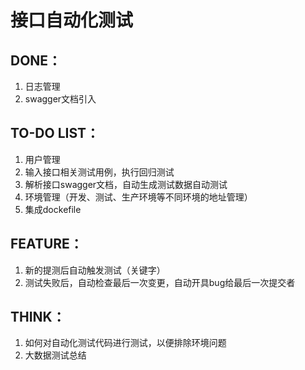 # 接口自动化测试

## DONE：

1. 日志管理
2. swagger文档引入

## TO-DO LIST：

1. 用户管理
2. 输入接口相关测试用例，执行回归测试
3. 解析接口swagger文档，自动生成测试数据自动测试
4. 环境管理（开发、测试、生产环境等不同环境的地址管理）
5. 集成dockefile

## FEATURE：

1. 新的提测后自动触发测试（关键字）
2. 测试失败后，自动检查最后一次变更，自动开具bug给最后一次提交者

## THINK：

1. 如何对自动化测试代码进行测试，以便排除环境问题 
2. 大数据测试总结

